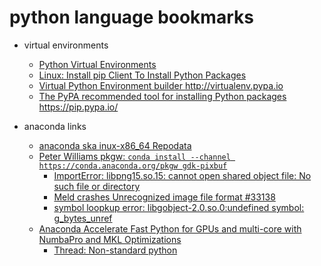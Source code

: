 # python language bookmarks

+ virtual environments
    + [Python Virtual Environments](http://docs.python-guide.org/en/latest/dev/virtualenvs/#virtualenvwrapper-ref)
    + [Linux: Install pip Client To Install Python Packages](http://www.cyberciti.biz/faq/debian-ubuntu-centos-rhel-linux-install-pipclient/)
    + [ Virtual Python Environment builder http://virtualenv.pypa.io ](https://github.com/pypa/virtualenv)
    + [ The PyPA recommended tool for installing Python packages https://pip.pypa.io/ ](https://github.com/pypa/pip)

+ anaconda links
    + [anaconda ska inux-x86_64 Repodata](https://conda.binstar.org/ska/linux-64)
    + [Peter Williams pkgw: `conda install --channel https://conda.anaconda.org/pkgw gdk-pixbuf`](https://anaconda.org/pkgw)
        + [ImportError: libpng15.so.15: cannot open shared object file: No such file or directory](https://groups.google.com/a/continuum.io/forum/#!topic/anaconda/FuTqRu96fbo)
        + [Meld crashes Unrecognized image file format #33138](https://github.com/Homebrew/homebrew/issues/33136)
        + [symbol loopkup error: libgobject-2.0.so.0:undefined symbol: g_bytes_unref](http://stackoverflow.com/questions/14911046/symbol-loopkup-error-libgobject-2-0-so-0undefined-symbol-g-bytes-unref)
    + [Anaconda Accelerate Fast Python for GPUs and multi-core with NumbaPro and MKL Optimizations](https://store.continuum.io/cshop/accelerate/)
        + [Thread: Non-standard python](http://ubuntuforums.org/showthread.php?t=2263955)
